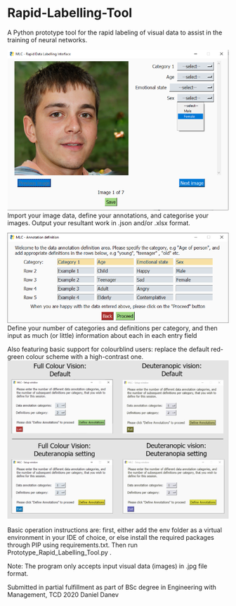 # Rapid-Labelling-Tool
A Python prototype tool for the rapid labeling of visual data to assist in the training of neural networks.

![MainUI](images/MLC-4.png)
Import your image data, define your annotations, and categorise your images. Output your resultant work in .json and/or .xlsx format.

![](images/MLC-2-2.png)
Define your number of categories and definitions per category, and then input as much (or little) information about each in each entry field

Also featuring basic support for colourblind users: replace the default red-green colour scheme with a high-contrast one.
![](images/Comparison_new.png)


Basic operation instructions are: first, either add the env folder as a virtual environment in your IDE of choice, or else install the required packages through PIP using requirements.txt. Then run Prototype\_Rapid\_Labelling\_Tool.py . 

Note: The program only accepts input visual data (images) in .jpg file format. 


Submitted in partial fulfillment as part of BSc degree in Engineering with Management, TCD 2020
Daniel Danev
